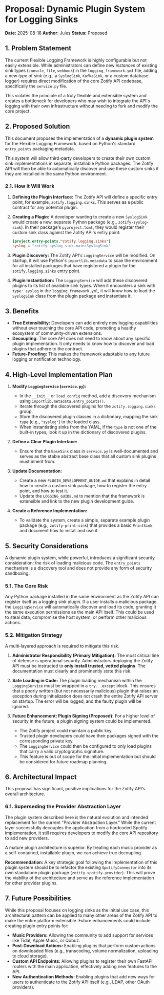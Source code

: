 # Proposal: Dynamic Plugin System for Logging Sinks

**Date:** 2025-08-18
**Author:** Jules
**Status:** Proposed

## 1. Problem Statement

The current Flexible Logging Framework is highly configurable but not easily extensible. While administrators can define new *instances* of existing sink types (`console`, `file`, `webhook`) in the `logging_framework.yml` file, adding a new *type* of sink (e.g., a `SyslogSink`, `KafkaSink`, or a custom database logger) requires direct modification of the core Zotify API codebase, specifically the `service.py` file.

This violates the principle of a truly flexible and extensible system and creates a bottleneck for developers who may wish to integrate the API's logging with their own infrastructure without needing to fork and modify the core project.

## 2. Proposed Solution

This document proposes the implementation of a **dynamic plugin system** for the Flexible Logging Framework, based on Python's standard `entry_points` packaging metadata.

This system will allow third-party developers to create their own custom sink implementations in separate, installable Python packages. The Zotify API will then be able to automatically discover and use these custom sinks if they are installed in the same Python environment.

### 2.1. How It Will Work

1.  **Defining the Plugin Interface:** The Zotify API will define a specific entry point, for example, `zotify.logging.sinks`. This serves as a public contract for any potential plugin.

2.  **Creating a Plugin:** A developer wanting to create a new `SyslogSink` would create a new, separate Python package (e.g., `zotify-syslog-sink`). In their package's `pyproject.toml`, they would register their custom sink class against the Zotify API's entry point:
    ```toml
    [project.entry-points."zotify.logging.sinks"]
    syslog = "zotify_syslog_sink.main:SyslogSink"
    ```

3.  **Plugin Discovery:** The Zotify API's `LoggingService` will be modified. On startup, it will use Python's `importlib.metadata` to scan the environment for all installed packages that have registered a plugin for the `zotify.logging.sinks` entry point.

4.  **Plugin Instantiation:** The `LoggingService` will add these discovered plugins to its list of available sink types. When it encounters a sink with `type: syslog` in the `logging_framework.yml`, it will know how to load the `SyslogSink` class from the plugin package and instantiate it.

## 3. Benefits

-   **True Extensibility:** Developers can add entirely new logging capabilities without ever touching the core API code, promoting a healthy ecosystem of community-driven extensions.
-   **Decoupling:** The core API does not need to know about any specific plugin implementation. It only needs to know how to discover and load plugins that adhere to the contract.
-   **Future-Proofing:** This makes the framework adaptable to any future logging or notification technology.

## 4. High-Level Implementation Plan

1.  **Modify `LoggingService` (`service.py`):**
    -   In the `__init__` or `load_config` method, add a discovery mechanism using `importlib.metadata.entry_points()`.
    -   Iterate through the discovered plugins for the `zotify.logging.sinks` group.
    -   Store the discovered plugin classes in a dictionary, mapping the sink `type` (e.g., `"syslog"`) to the loaded class.
    -   When instantiating sinks from the YAML, if the `type` is not one of the built-in types, look it up in the dictionary of discovered plugins.

2.  **Define a Clear Plugin Interface:**
    -   Ensure that the `BaseSink` class in `service.py` is well-documented and serves as the stable abstract base class that all custom sink plugins must inherit from.

3.  **Update Documentation:**
    -   Create a new `PLUGIN_DEVELOPMENT_GUIDE.md` that explains in detail how to create a custom sink package, how to register the entry point, and how to test it.
    -   Update the `LOGGING_GUIDE.md` to mention that the framework is extensible and link to the new plugin development guide.

4.  **Create a Reference Implementation:**
    -   To validate the system, create a simple, separate example plugin package (e.g., `zotify-print-sink`) that provides a basic `PrintSink` and document how to install and use it.

## 5. Security Considerations

A dynamic plugin system, while powerful, introduces a significant security consideration: the risk of loading malicious code. The `entry_points` mechanism is a discovery tool and does not provide any form of security sandboxing.

### 5.1. The Core Risk

Any Python package installed in the same environment as the Zotify API can register itself as a logging sink plugin. If a user installs a malicious package, the `LoggingService` will automatically discover and load its code, granting it the same execution permissions as the main API itself. This could be used to steal data, compromise the host system, or perform other malicious actions.

### 5.2. Mitigation Strategy

A multi-layered approach is required to mitigate this risk.

1.  **Administrator Responsibility (Primary Mitigation):** The most critical line of defense is operational security. Administrators deploying the Zotify API must be instructed to **only install trusted, vetted plugins**. The documentation must clearly and prominently state this risk.

2.  **Safe Loading in Code:** The plugin loading mechanism within the `LoggingService` must be wrapped in a `try...except` block. This ensures that a poorly written (but not necessarily malicious) plugin that raises an exception during initialization does not crash the entire Zotify API server on startup. The error will be logged, and the faulty plugin will be ignored.

3.  **Future Enhancement: Plugin Signing (Proposed):** For a higher level of security in the future, a plugin signing system could be implemented.
    *   The Zotify project could maintain a public key.
    *   Trusted plugin developers could have their packages signed with the corresponding private key.
    *   The `LoggingService` could then be configured to only load plugins that carry a valid cryptographic signature.
    *   This feature is out of scope for the initial implementation but should be considered for future roadmap planning.

## 6. Architectural Impact

This proposal has significant, positive implications for the Zotify API's overall architecture.

### 6.1. Superseding the Provider Abstraction Layer

The plugin system described here is the natural evolution and intended replacement for the current "Provider Abstraction Layer." While the current layer successfully decouples the application from a hardcoded Spotify implementation, it still requires developers to modify the core API repository to add new providers.

A mature plugin architecture is superior. By treating each music provider as a self-contained, installable plugin, we can achieve true decoupling.

**Recommendation:** A key strategic goal following the implementation of this plugin system should be to refactor the existing `SpotifyConnector` into its own standalone plugin package (`zotify-spotify-provider`). This will prove the viability of the architecture and serve as the reference implementation for other provider plugins.

## 7. Future Possibilities

While this proposal focuses on logging sinks as the initial use case, this architectural pattern can be applied to many other areas of the Zotify API to make the entire platform extensible. Future enhancements could include creating plugin entry points for:

-   **Music Providers:** Allowing the community to add support for services like Tidal, Apple Music, or Qobuz.
-   **Post-Download Actions:** Enabling plugins that perform custom actions on downloaded files (e.g., transcoding, volume normalization, uploading to cloud storage).
-   **Custom API Endpoints:** Allowing plugins to register their own FastAPI routers with the main application, effectively adding new features to the API.
-   **New Authentication Methods:** Enabling plugins that add new ways for users to authenticate to the Zotify API itself (e.g., LDAP, other OAuth providers).
